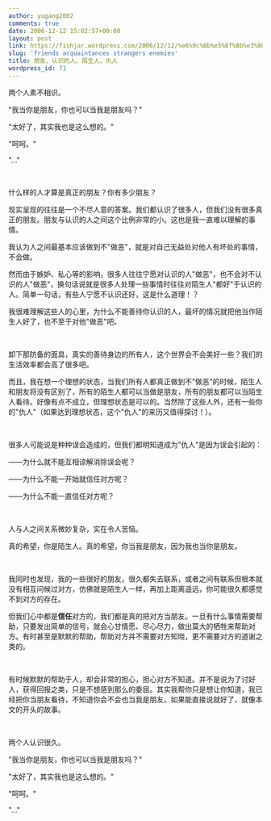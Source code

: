 ```yaml
---
author: yugang2002
comments: true
date: 2006-12-12 15:02:57+00:00
layout: post
link: https://fishjar.wordpress.com/2006/12/12/%e6%9c%8b%e5%8f%8b%e3%80%81%e8%ae%a4%e8%af%86%e7%9a%84%e4%ba%ba%e3%80%81%e9%99%8c%e7%94%9f%e4%ba%ba%e3%80%81%e4%bb%87%e4%ba%ba/
slug: 'friends acquaintances strangers enemies'
title: 朋友、认识的人、陌生人、仇人
wordpress_id: 71
---
```


两个人素不相识。




"我当你是朋友，你也可以当我是朋友吗？"




"太好了，其实我也是这么想的。"




"呵呵。"




"..."




 




什么样的人才算是真正的朋友？你有多少朋友？




现实呈现的往往是一个不尽人意的答案。我们都认识了很多人，但我们没有很多真正的朋友。朋友与认识的人之间这个比例非常的小。这也是我一直难以理解的事情。




我认为人之间最基本应该做到不"做恶"，就是对自己无益处对他人有坏处的事情，不会做。




然而由于嫉妒、私心等的影响，很多人往往宁愿对认识的人"做恶"，也不会对不认识的人"做恶"，换句话说就是很多人处理一些事情时往往对陌生人"都好"于认识的人。简单一句话，有些人宁愿不认识还好，这是什么道理！？




我很难理解这些人的心里，为什么不能善待你认识的人，最坏的情况就把他当作陌生人好了，也不至于对他"做恶"吧。




 




卸下那防备的面具，真实的善待身边的所有人，这个世界会不会美好一些？我们的生活效率都会高了很多吧。




而且，我在想一个理想的状态，当我们所有人都真正做到不"做恶"的时候，陌生人和朋友将没有区别了，所有的陌生人都可以当做是朋友，所有的朋友都可以当陌生人看待。好像有点不成立，但理想状态是可以的。当然除了这些人外，还有一些你的"仇人"（如果达到理想状态，这个"仇人"的来历又值得探讨！）。




 




很多人可能说是种种误会造成的，但我们都明知道成为"仇人"是因为误会引起的：




——为什么就不能互相谅解消除误会呢？







——为什么不能一开始就信任对方呢？




——为什么不能一直信任对方呢？




 




人与人之间关系微妙复杂，实在令人苦恼。




真的希望，你是陌生人。真的希望，你当我是朋友，因为我也当你是朋友。




 




我同时也发现，我的一些很好的朋友，很久都失去联系，或者之间有联系但根本就没有相互问候过对方，仿佛就是陌生人一样，再加上距离遥远，你可能很久都感觉不到对方的存在。




但我们心中都是**信任**对方的，我们都是真的把对方当朋友。一旦有什么事情需要帮助，只要发出简单的信号，就会心甘情愿、尽心尽力，做出莫大的牺牲来帮助对方。有时甚至是默默的帮助，帮助对方并不需要对方知晓，更不需要对方的道谢之类的。




 




有时候默默的帮助于人，却会非常的担心，担心对方不知道。并不是说为了讨好人，获得回报之类，只是不想感到那么的委屈。其实我帮你只是想让你知道，我已经把你当朋友看待，不知道你会不会也当我是朋友。如果能直接说就好了，就像本文的开头的故事。




 







两个人认识很久。




"我当你是朋友，你也可以当我是朋友吗？"




"太好了，其实我也是这么想的。"




"呵呵。"




"..."

